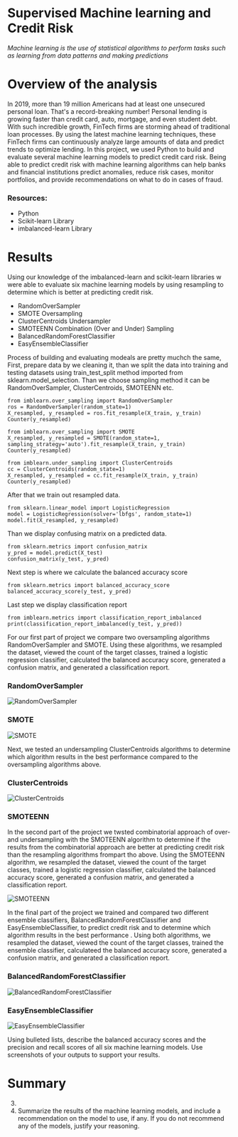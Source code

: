 # Supervised Machine learning and Credit Risk

_Machine learning is the use of statistical algorithms to perform tasks such as learning from data patterns and making predictions_

# Overview of the analysis
In 2019, more than 19 million Americans had at least one unsecured personal loan. That's a record-breaking number! Personal lending is growing faster than credit card, auto, mortgage, and even student debt. With such incredible growth, FinTech firms are storming ahead of traditional loan processes. By using the latest machine learning techniques, these FinTech firms can continuously analyze large amounts of data and predict trends to optimize lending.
In this project, we used Python to build and evaluate several machine learning models to predict credit card risk. Being able to predict credit risk with machine learning algorithms can help banks and financial institutions predict anomalies, reduce risk cases, monitor portfolios, and provide recommendations on what to do in cases of fraud.

### Resources:
- Python
- Scikit-learn Library 
- imbalanced-learn  Library

# Results

Using our knowledge of the imbalanced-learn and scikit-learn libraries w were able to evaluate six machine learning models by using resampling to determine which is better at predicting credit risk. 

- RandomOverSampler
- SMOTE Oversampling
- ClusterCentroids Undersampler 
- SMOTEENN Combination (Over and Under) Sampling
- BalancedRandomForestClassifier
- EasyEnsembleClassifier

Process of building and evaluating modeals are pretty muchch the same, First, prepare data by we cleaning it, than we split the data into training and testing datasets using train_test_split method imported from sklearn.model_selection. Than  we choose sampling method it can be RandomOverSampler, ClusterCentroids, SMOTEENN etc. 
```
from imblearn.over_sampling import RandomOverSampler
ros = RandomOverSampler(random_state=1)
X_resampled, y_resampled = ros.fit_resample(X_train, y_train)
Counter(y_resampled)
```
```
from imblearn.over_sampling import SMOTE
X_resampled, y_resampled = SMOTE(random_state=1, sampling_strategy='auto').fit_resample(X_train, y_train)
Counter(y_resampled)
```
```
from imblearn.under_sampling import ClusterCentroids
cc = ClusterCentroids(random_state=1)
X_resampled, y_resampled = cc.fit_resample(X_train, y_train)
Counter(y_resampled)
```
After that we train out resampled data. 
```
from sklearn.linear_model import LogisticRegression
model = LogisticRegression(solver='lbfgs', random_state=1)
model.fit(X_resampled, y_resampled) 
```
Than we display confusing matrix on a predicted data. 
```
from sklearn.metrics import confusion_matrix
y_pred = model.predict(X_test)
confusion_matrix(y_test, y_pred)
```
Next step is where we calculate the balanced accuracy score
```
from sklearn.metrics import balanced_accuracy_score
balanced_accuracy_score(y_test, y_pred)
```
Last step we display classification report
```
from imblearn.metrics import classification_report_imbalanced
print(classification_report_imbalanced(y_test, y_pred))
```

For our  first part of project we compare two oversampling algorithms  RandomOverSampler and SMOTE.
Using these algorithms, we resampled the dataset, viewed the count of the target classes, trained a logistic regression classifier, calculated the balanced accuracy score, generated a confusion matrix, and generated a classification report.

### **RandomOverSampler** 

![RandomOverSampler](https://github.com/kossakova/Credit_Risk_Analysis/blob/main/PNG/RandomOverSampler.png)

### **SMOTE**

![SMOTE](https://github.com/kossakova/Credit_Risk_Analysis/blob/main/PNG/SMOTE.png)


Next, we tested an undersampling ClusterCentroids algorithms to determine which algorithm results in the best performance compared to the oversampling algorithms above. 
### **ClusterCentroids** 


![ClusterCentroids](https://github.com/kossakova/Credit_Risk_Analysis/blob/main/PNG/ClusterCentroids.png)

### **SMOTEENN** 
In the second part of the project we twsted combinatorial approach of over- and undersampling with the SMOTEENN algorithm to determine if the results from the combinatorial approach are better at predicting credit risk than the resampling algorithms frompart tho above. Using the SMOTEENN algorithm, we resampled the dataset, viewed the count of the target classes, trained a logistic regression classifier, calculated the balanced accuracy score, generated a confusion matrix, and generated a classification report.


![SMOTEENN](https://github.com/kossakova/Credit_Risk_Analysis/blob/main/PNG/SMOTEENN.png)


In the final part of the project we trained and compared two different ensemble classifiers, BalancedRandomForestClassifier and EasyEnsembleClassifier, to predict credit risk and  to determine which algorithm results in the best performance . Using both algorithms, we resampled the dataset, viewed the count of the target classes, trained the ensemble classifier, calculateed the balanced accuracy score, generated a confusion matrix, and generated a classification report.
### **BalancedRandomForestClassifier**  

![BalancedRandomForestClassifier](https://github.com/kossakova/Credit_Risk_Analysis/blob/main/PNG/BalancedRandomForestClassifier.png)

### **EasyEnsembleClassifier**  


![EasyEnsembleClassifier](https://github.com/kossakova/Credit_Risk_Analysis/blob/main/PNG/EasyEnsembleClassifier.png)



Using bulleted lists, describe the balanced accuracy scores and the precision and recall scores of all six machine learning models. Use screenshots of your outputs to support your results.
# Summary
3.	
4.	Summarize the results of the machine learning models, and include a recommendation on the model to use, if any. If you do not recommend any of the models, justify your reasoning.
